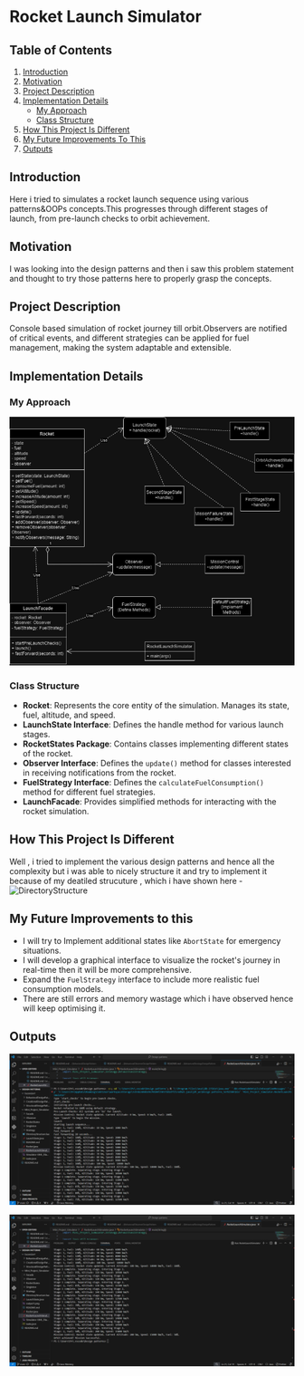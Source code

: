 
# Rocket Launch Simulator

## Table of Contents
1. [Introduction](#introduction)
2. [Motivation](#motivation)
3. [Project Description](#project-description)
4. [Implementation Details](#implementation-details)
    - [My Approach](#my-approach)
    - [Class Structure](#class-structure)
5. [How This Project Is Different](#how-this-project-is-different)
6. [My Future Improvements To This](#my-future-improvements-to-this)
7. [Outputs](#output)

## Introduction
Here i tried to simulates a rocket launch sequence using various patterns&OOPs concepts.This progresses through different stages of launch, from pre-launch checks to orbit achievement.

## Motivation
I was looking into the design patterns and then i saw this problem statement and thought to try those patterns here to properly grasp the concepts.

## Project Description
Console based simulation of rocket journey till orbit.Observers are notified of critical events, and different strategies can be applied for fuel management, making the system adaptable and extensible.

## Implementation Details

### My Approach
![UML-diagram](Simulator-UML_Diagram.drawio.png)

### Class Structure
- **Rocket**: Represents the core entity of the simulation. Manages its state, fuel, altitude, and speed.
- **LaunchState Interface**: Defines the handle method for various launch stages.
- **RocketStates Package**: Contains classes implementing different states of the rocket.
- **Observer Interface**: Defines the `update()` method for classes interested in receiving notifications from the rocket.
- **FuelStrategy Interface**: Defines the `calculateFuelConsumption()` method for different fuel strategies.
- **LaunchFacade**: Provides simplified methods for interacting with the rocket simulation.

## How This Project Is Different
Well , i tried to implement the various design patterns and hence all the complexity but i was able to nicely structure it and try to implement it because of my deatiled strucuture , which i have shown here - 
![DirectoryStructure](DirectoryStructure.lua)

## My Future Improvements to this
- I will try to Implement additional states like `AbortState` for emergency situations.
- I will develop a graphical interface to visualize the rocket's journey in real-time then it will be more comprehensive.
- Expand the `FuelStrategy` interface to include more realistic fuel consumption models.
- There are still errors and memory wastage which i have observed hence will keep optimising it.

## Outputs

![output1](output1.png)

![output2](output_Orbit_mission_successful.png)